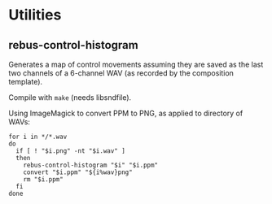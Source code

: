 # Utilities

## rebus-control-histogram

Generates a map of control movements
assuming they are saved as
the last two channels of a 6-channel WAV
(as recorded by the composition template).

Compile with `make` (needs libsndfile).

Using ImageMagick to convert PPM to PNG,
as applied to directory of WAVs:

```
for i in */*.wav
do
  if [ ! "$i.png" -nt "$i.wav" ]
  then
    rebus-control-histogram "$i" "$i.ppm"
    convert "$i.ppm" "${i%wav}png"
    rm "$i.ppm"
  fi
done
```
